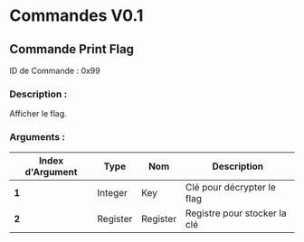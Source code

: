 # Commandes V0.1

## Commande Print Flag

ID de Commande : 0x99

### Description :
Afficher le flag.

### Arguments :
| Index d'Argument | Type | Nom | Description |
|---------|---------|----------|----------|
| **1** | Integer | Key | Clé pour décrypter le flag |
| **2** | Register | Register | Registre pour stocker la clé |
